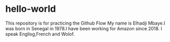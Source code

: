 # hello-world
This repository is for practicing the Github Flow
My name is Elhadji Mbaye.I was born in Senegal in 1978.I have been working for Amazon since 2018. I speak Englisg,French and Wolof.
